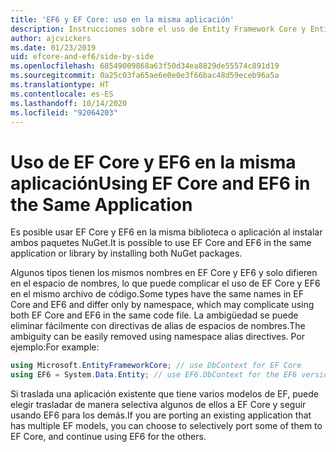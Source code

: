 ```yaml
---
title: 'EF6 y EF Core: uso en la misma aplicación'
description: Instrucciones sobre el uso de Entity Framework Core y Entity Framework 6 en la misma aplicación
author: ajcvickers
ms.date: 01/23/2019
uid: efcore-and-ef6/side-by-side
ms.openlocfilehash: 68549009868a63f50d34ea8829de55574c891d19
ms.sourcegitcommit: 0a25c03fa65ae6e0e0e3f66bac48d59eceb96a5a
ms.translationtype: HT
ms.contentlocale: es-ES
ms.lasthandoff: 10/14/2020
ms.locfileid: "92064203"
---
```

# <a name="using-ef-core-and-ef6-in-the-same-application"></a><span data-ttu-id="7e9fe-103">Uso de EF Core y EF6 en la misma aplicación</span><span class="sxs-lookup"><span data-stu-id="7e9fe-103">Using EF Core and EF6 in the Same Application</span></span>

<span data-ttu-id="7e9fe-104">Es posible usar EF Core y EF6 en la misma biblioteca o aplicación al instalar ambos paquetes NuGet.</span><span class="sxs-lookup"><span data-stu-id="7e9fe-104">It is possible to use EF Core and EF6 in the same application or library by installing both NuGet packages.</span></span>

<span data-ttu-id="7e9fe-105">Algunos tipos tienen los mismos nombres en EF Core y EF6 y solo difieren en el espacio de nombres, lo que puede complicar el uso de EF Core y EF6 en el mismo archivo de código.</span><span class="sxs-lookup"><span data-stu-id="7e9fe-105">Some types have the same names in EF Core and EF6 and differ only by namespace, which may complicate using both EF Core and EF6 in the same code file.</span></span> <span data-ttu-id="7e9fe-106">La ambigüedad se puede eliminar fácilmente con directivas de alias de espacios de nombres.</span><span class="sxs-lookup"><span data-stu-id="7e9fe-106">The ambiguity can be easily removed using namespace alias directives.</span></span> <span data-ttu-id="7e9fe-107">Por ejemplo:</span><span class="sxs-lookup"><span data-stu-id="7e9fe-107">For example:</span></span>

```csharp
using Microsoft.EntityFrameworkCore; // use DbContext for EF Core
using EF6 = System.Data.Entity; // use EF6.DbContext for the EF6 version
```

<span data-ttu-id="7e9fe-108">Si traslada una aplicación existente que tiene varios modelos de EF, puede elegir trasladar de manera selectiva algunos de ellos a EF Core y seguir usando EF6 para los demás.</span><span class="sxs-lookup"><span data-stu-id="7e9fe-108">If you are porting an existing application that has multiple EF models, you can choose to selectively port some of them to EF Core, and continue using EF6 for the others.</span></span>
